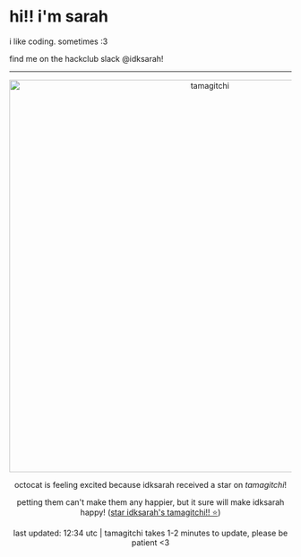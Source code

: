 <h1> hi!! i'm sarah</h1>
<p> i like coding. sometimes :3 </p>
<p> find me on the hackclub slack @idksarah!</p>
<hr class="solid">
<div align="center">
<img style="width: 50em;" src="https://hc-cdn.hel1.your-objectstorage.com/s/v3/7d352400490c50770430f069bf846b1b0d4abbce_excited.gif" alt="tamagitchi" /><br>

<p>octocat is feeling excited because idksarah received a star on <i>tamagitchi</i>!</p>
<p>petting them can't make them any happier, but it sure will make idksarah happy! (<a href="https://github.com/idksarah/tamagitchi">star idksarah's tamagitchi!! ⭐</a>)</p>

<p>last updated: 12:34 utc | tamagitchi takes 1-2 minutes to update, please be patient <3 </p>
</div>